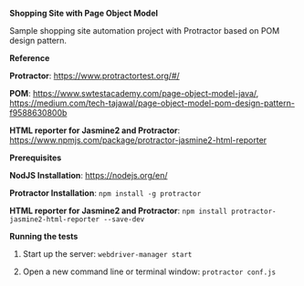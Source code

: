 **Shopping Site with Page Object Model**

Sample shopping site automation project with Protractor based on POM design pattern.


**Reference**

**Protractor**: https://www.protractortest.org/#/

**POM**: https://www.swtestacademy.com/page-object-model-java/,
https://medium.com/tech-tajawal/page-object-model-pom-design-pattern-f9588630800b

**HTML reporter for Jasmine2 and Protractor**: https://www.npmjs.com/package/protractor-jasmine2-html-reporter



**Prerequisites**

**NodJS Installation**: https://nodejs.org/en/

**Protractor Installation**: `npm install -g protractor`

**HTML reporter for Jasmine2 and Protractor**: `npm install protractor-jasmine2-html-reporter --save-dev`



**Running the tests**

1. Start up the server: `webdriver-manager start`

2. Open a new command line or terminal window: `protractor conf.js`


